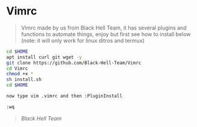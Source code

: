 # Vimrc

> Vimrc made by us from Black Hell Team, it has several plugins and functions to automate things, enjoy but first see how to install below (note: it will only work for linux ditros and termux)


```sh
cd $HOME
apt install curl git wget -y
git clone https://github.com/Black-Hell-Team/Vimrc
cd Vimrc
chmod +x *
sh install.sh
cd $HOME

now type vim .vimrc and then :PluginInstall

:wq
```

> _Black Hell Team_
